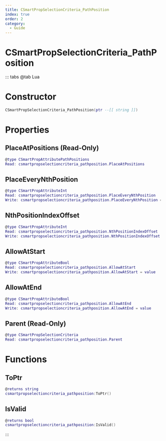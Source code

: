 ```yaml
---
title: CSmartPropSelectionCriteria_PathPosition
index: true
order: 2
category:
  - Guide
---
```


# CSmartPropSelectionCriteria_PathPosition

::: tabs
@tab Lua
# Constructor
```lua
CSmartPropSelectionCriteria_PathPosition(ptr --[[ string ]])
```
# Properties
## PlaceAtPositions (Read-Only)
```lua
@type CSmartPropAttributePathPositions
Read: csmartpropselectioncriteria_pathposition.PlaceAtPositions
```
## PlaceEveryNthPosition 
```lua
@type CSmartPropAttributeInt
Read: csmartpropselectioncriteria_pathposition.PlaceEveryNthPosition
Write: csmartpropselectioncriteria_pathposition.PlaceEveryNthPosition = value
```
## NthPositionIndexOffset 
```lua
@type CSmartPropAttributeInt
Read: csmartpropselectioncriteria_pathposition.NthPositionIndexOffset
Write: csmartpropselectioncriteria_pathposition.NthPositionIndexOffset = value
```
## AllowAtStart 
```lua
@type CSmartPropAttributeBool
Read: csmartpropselectioncriteria_pathposition.AllowAtStart
Write: csmartpropselectioncriteria_pathposition.AllowAtStart = value
```
## AllowAtEnd 
```lua
@type CSmartPropAttributeBool
Read: csmartpropselectioncriteria_pathposition.AllowAtEnd
Write: csmartpropselectioncriteria_pathposition.AllowAtEnd = value
```
## Parent (Read-Only)
```lua
@type CSmartPropSelectionCriteria
Read: csmartpropselectioncriteria_pathposition.Parent
```
# Functions
## ToPtr
```lua
@returns string
csmartpropselectioncriteria_pathposition:ToPtr()
```
## IsValid
```lua
@returns bool
csmartpropselectioncriteria_pathposition:IsValid()
```

:::